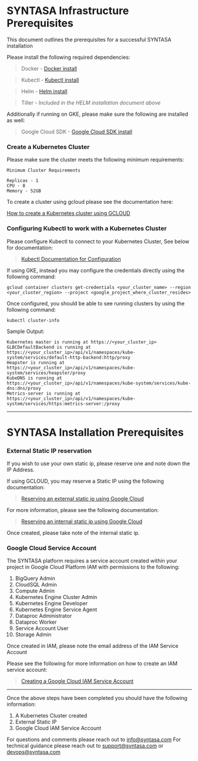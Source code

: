 # SYNTASA Infrastructure Prerequisites
This document outlines the prerequisites for a successful SYNTASA installation

Please install the following required dependencies:

> Docker - [Docker install](https://docs.docker.com/install/)

> Kubectl - [Kubectl install](https://kubernetes.io/docs/tasks/tools/install-kubectl/)

> Helm - [Helm install](https://helm.sh/docs/intro/install/)

> Tiller - *Included in the HELM installation document above*

Additionally if running on GKE, please make sure the following are installed as well:

> Google Cloud SDK - [Google Cloud SDK install](https://cloud.google.com/sdk/)

### Create a Kubernetes Cluster

Please make sure the cluster meets the following minimum requirements:
```
Minimum Cluster Requirements

Replicas - 1
CPU - 8
Memory - 52GB
```

To create a cluster using gcloud please see the documentation here:

[How to create a Kubernetes cluster using GCLOUD](https://cloud.google.com/kubernetes-engine/docs/how-to/creating-a-cluster)

### Configuring Kubectl to work with a Kubernetes Cluster

Please configure Kubectl to connect to your Kubernetes Cluster, See below for documentation:

> [Kubectl Documentation for Configuration](https://kubernetes.io/docs/tasks/tools/install-kubectl/#verifying-kubectl-configuration)

If using GKE, instead you may configure the credentials directly using the following command:

```
gcloud container clusters get-credentials <your_cluster_name> --region <your_cluster_region> --project <google_project_where_cluster_resides>
```

Once configured, you should be able to see running clusters by using the following command:

```
kubectl cluster-info
```

Sample Output:
```
Kubernetes master is running at https://<your_cluster_ip>
GLBCDefaultBackend is running at https://<your_cluster_ip>/api/v1/namespaces/kube-system/services/default-http-backend:http/proxy
Heapster is running at https://<your_cluster_ip>/api/v1/namespaces/kube-system/services/heapster/proxy
KubeDNS is running at https://<your_cluster_ip>/api/v1/namespaces/kube-system/services/kube-dns:dns/proxy
Metrics-server is running at https://<your_cluster_ip>/api/v1/namespaces/kube-system/services/https:metrics-server:/proxy
```

---

# SYNTASA Installation Prerequisites

### External Static IP reservation
If you wish to use your own static ip, please reserve one and note down the IP Address.

If using GCLOUD, you may reserve a Static IP using the following documentation:

> [Reserving an external static ip using Google Cloud](https://cloud.google.com/compute/docs/ip-addresses/reserve-static-external-ip-address)


For more information, please see the following documentation:

> [Reserving an internal static ip using Google Cloud](https://cloud.google.com/compute/docs/ip-addresses/reserve-static-internal-ip-address)

Once created, please take note of the internal static ip.


### Google Cloud Service Account
The SYNTASA platform requires a service account created within your project in Google Cloud Platform IAM with permissions to the following:

1. BigQuery Admin
2. CloudSQL Admin
3. Compute Admin
4. Kubernetes Engine Cluster Admin
5. Kubernetes Engine Developer
6. Kubernetes Engine Service Agent
7. Dataproc Administrator
8. Dataproc Worker
9. Service Account User
10. Storage Admin

Once created in IAM, please note the email address of the IAM Service Account

Please see the following for more information on how to create an IAM service account:

> [Creating a Google Cloud IAM Service Account](https://cloud.google.com/compute/docs/access/create-enable-service-accounts-for-instances)

---

Once the above steps have been completed you should have the following information:

1. A Kubernetes Cluster created
2. External Static IP
3. Google Cloud IAM Service Account


For questions and comments please reach out to info@syntasa.com
For technical guidance please reach out to support@syntasa.com or devops@syntasa.com